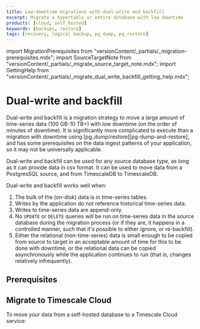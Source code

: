 ```yaml
---
title: Low-downtime migrations with dual-write and backfill
excerpt: Migrate a hypertable or entire database with low downtime
products: [cloud, self_hosted]
keywords: [backups, restore]
tags: [recovery, logical backup, pg_dump, pg_restore]
---
```


import MigrationPrerequisites from "versionContent/_partials/_migration-prerequisites.mdx";
import SourceTargetNote from "versionContent/_partials/_migrate_source_target_note.mdx";
import GettingHelp from "versionContent/_partials/_migrate_dual_write_backfill_getting_help.mdx";

# Dual-write and backfill

Dual-write and backfill is a migration strategy to move a large amount of
time-series data (100&nbsp;GB-10&nbsp;TB+) with low downtime (on the order of
minutes of downtime). It is significantly more complicated to execute than a
migration with downtime using [pg_dump/restore][pg-dump-and-restore], and has
some prerequisites on the data ingest patterns of your application, so it may
not be universally applicable.

Dual-write and backfill can be used for any source database type, as long as it
can provide data in csv format. It can be used to move data from a PostgresSQL
source, and from TimescaleDB to TimescaleDB.

Dual-write and backfill works well when:
1. The bulk of the (on-disk) data is in time-series tables.
1. Writes by the application do not reference historical time-series data.
1. Writes to time-series data are append-only.
1. No `UPDATE` or `DELETE` queries will be run on time-series data in the
   source database during the migration process (or if they are, it happens in
   a controlled manner, such that it's possible to either ignore, or
   re-backfill).
1. Either the relational (non-time-series) data is small enough to be copied
   from source to target in an acceptable amount of time for this to be done
   with downtime, or the relational data can be copied asynchronously while the
   application continues to run (that is, changes relatively infrequently).

## Prerequisites

<MigrationPrerequisites />

## Migrate to Timescale Cloud

To move your data from a self-hosted database to a Timescale Cloud service:

<Tabs label="Live migration">

<Tab title="From TimescaleDB">

</Tab>
<Tab title="From PostgreSQL">

</Tab>
<Tab title="From AWS RDS">

</Tab>
<Tab title="From Non-PostgreSQL">

</Tab>
</Tabs>
